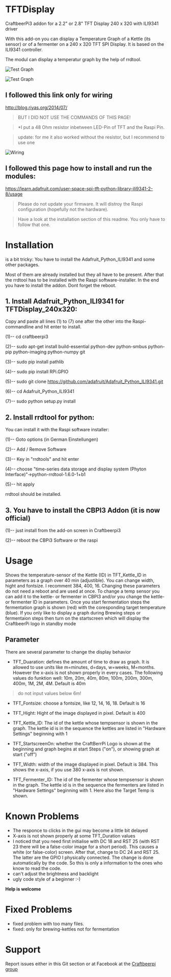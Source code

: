 # TFTDisplay
CraftbeerPi3 addon for a 2.2" or 2.8" TFT Display 240 x 320 with ILI9341 driver

With this add-on you can display a Temperature Graph of a Kettle (its sensor) or of a fermenter on a 240 x 320 TFT SPI Display.
It is based on the ILI9341 controller.

The modul can display a temperatur graph by the help of rrdtool.

![Test Graph](https://github.com/JamFfm/TFTDisplay/blob/master/Graph.JPG "BrewTFTDisplay 320x240")

![Test Graph](https://github.com/JamFfm/TFTDisplay/blob/master/Ferment.jpg "FermTFTDisplay 320x240")

## I followed this link **only** for wiring

http://blog.riyas.org/2014/07/

>BUT I DID NOT USE THE COMMANDS OF THIS PAGE!

> *I put a 48 Ohm resistor inbetween LED-Pin of TFT and the Raspi Pin.

> update: for me it also worked without the resistor, but I recommend to use one

![Wiring](https://github.com/JamFfm/TFTDisplay/blob/master/50%20Ohm%20at%20lsd%20pin.png "Wiring")

## I followed this page how to install and run the modules:

https://learn.adafruit.com/user-space-spi-tft-python-library-ili9341-2-8/usage

> Please do not update your firmware. It will distroy the Raspi configuration (hopefully not the hardware).

> Have a look at the installation section of this readme. You only have to follow that one.



# Installation

is a bit tricky:
You have to install the Adafruit_Python_ILI9341 and some other packages.

Most of them are already installed but they all have to be present.
After that the rrdtool has to be installed with the Raspi software-installer.
In the end you have to install the addon.
Dont forget the reboot.

## 1. Install Adafruit_Python_ILI9341 for TFTDisplay_240x320:
Copy and paste all lines  (1) to (7) one after the other into the Raspi-commandline and hit enter to install.

(1)-- cd craftbeerpi3

(2)-- sudo apt-get install build-essential python-dev python-smbus python-pip python-imaging python-numpy git

(3)-- sudo pip install pathlib

(4)-- sudo pip install RPi.GPIO

(5)-- sudo git clone https://github.com/adafruit/Adafruit_Python_ILI9341.git

(6)-- cd Adafruit_Python_ILI9341

(7)-- sudo python setup.py install

        
## 2. Install rrdtool for python:

You can install it with the Raspi software installer:

(1)-- Goto options      (in German Einstellungen)

(2)-- Add / Remove Software

(3)-- Key in "rrdtools" and hit enter

(4)-- choose "time-series data storage and display system (Phyton Interface)"->python-rrdtool-1.6.0-1+b1

(5)-- hit apply

rrdtool should be installed.

## 3. You have to install the CBPI3 Addon (it is now official)

(1)-- just install from the add-on screen in Craftbeerpi3

(2)-- reboot the CBPi3 Software or the raspi

# Usage

Shows the temperature-sensor of the Kettle (ID) in TFT_Kettle_ID in parameters as a graph over 40 min (adjustible).
You can change width, hight and fontsize. I recomment 384, 400, 16.
Changing these parameters do not need a reboot and are used at once.
To change a temp sensor you can add it to the kettle- or fermenter in CBPI3 and/or you change the kettle- or fermenter ID in parameters. Once you start fermentation steps the fermentation graph is shown (red) with the coresponding target temperature (blue). If you only like to display a graph during Brewing steps or fermentaion steps then turn on the startscreen which will display the CraftbeerPi logo in standby mode

## Parameter

There are several parameter to change the display behavior

- TFT_Duaration: defines the amount of time to draw as graph. It is allowed to use units like m=minutes, d=days, w=weeks, M=months. However the x-axis is not shown properly in every cases. The following values do funktion well: 10m, 20m, 40m, 80m, 100m, 200m, 300m, 400m, 1M, 2M, 4M. Default is 40m

> do not input values below 6m!

- TFT_Fontsize: choose a fontsize, like 12, 14, 16, 18.
Default is 16

- TFT_Hight: Hight of the image displayed in pixel.
Default is 400

- TFT_Kettle_ID: The id of the kettle whose tempsensor is shown in the graph. The kettle id is in the sequence the kettles are listed in "Hardware Settings" beginning with 1

- TFT_StartscreenOn: whether the CraftBerrPi Logo is shown at the beginning and graph begins at start Steps ("on"), or showing graph at start ("off")

- TFT_Width: width of the image displayed in pixel.
Default is 384. This shows the x-axis, if you use 380 x-axis is not shown.

- TFT_Fermenter_ID: The id of the fermenter whose tempsensor is shown in the graph. The kettle id is in the sequence the fermenters are listed in "Hardware Settings" beginning with 1. Here also the Target Temp is shown.

# Known Problems

- The responce to clicks in the gui may become a little bit delayed
- X-axis is not shown properly at some TFT_Duration values
- I noticed that you need first initialise with DC 18 and RST 25 (with RST 23 there will be a false-color image for a short period). This causes a white (or false-color) screen. After that, change to DC 24 and RST 25. The latter are the GPIO I physically connected. The change is done automatically by the code. So this is only a information to the ones who know to read the code.
- can't adjust the brightness and backlight
- ugly code style of a beginner :-)

**Help is welcome**

# Fixed Problems

- fixed problem with too many files.
- fixed: only for brewing-kettles not for fermentation

# Support

Report issues either in this Git section or at Facebook at the [Craftbeerpi group](https://www.facebook.com/groups/craftbeerpi/)


